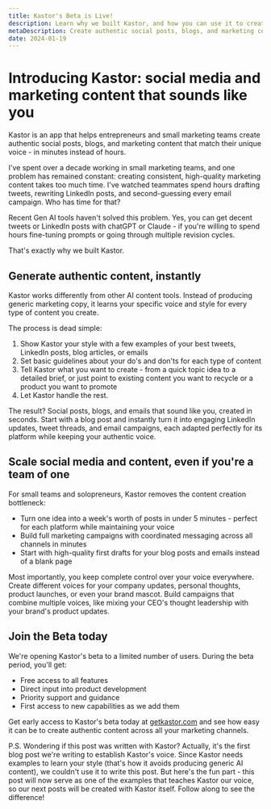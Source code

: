 ```yaml
---
title: Kastor's Beta is Live!
description: Learn why we built Kastor, and how you can use it to create authentic social posts, blogs, and marketing content in minutes. Join the beta today.
metaDescription: Create authentic social posts, blogs, and marketing content that sounds like you or your brand - in minutes instead of hours. Learn why we built it, and join the beta today.
date: 2024-01-19
---
```


# Introducing Kastor: social media and marketing content that sounds like you

Kastor is an app that helps entrepreneurs and small marketing teams create authentic social posts, blogs, and marketing content that match their unique voice - in minutes instead of hours.

I've spent over a decade working in small marketing teams, and one problem has remained constant: creating consistent, high-quality marketing content takes too much time. I've watched teammates spend hours drafting tweets, rewriting LinkedIn posts, and second-guessing every email campaign. Who has time for that?

Recent Gen AI tools haven't solved this problem. Yes, you can get decent tweets or LinkedIn posts with chatGPT or Claude - if you're willing to spend hours fine-tuning prompts or going through multiple revision cycles.

That's exactly why we built Kastor.

## Generate authentic content, instantly

Kastor works differently from other AI content tools. Instead of producing generic marketing copy, it learns your specific voice and style for every type of content you create.

The process is dead simple:

1. Show Kastor your style with a few examples of your best tweets, LinkedIn posts, blog articles, or emails
2. Set basic guidelines about your do's and don'ts for each type of content
3. Tell Kastor what you want to create - from a quick topic idea to a detailed brief, or just point to existing content you want to recycle or a product you want to promote
4. Let Kastor handle the rest.

The result? Social posts, blogs, and emails that sound like you, created in seconds. Start with a blog post and instantly turn it into engaging LinkedIn updates, tweet threads, and email campaigns, each adapted perfectly for its platform while keeping your authentic voice.


## Scale social media and content, even if you're a team of one

For small teams and solopreneurs, Kastor removes the content creation bottleneck:

- Turn one idea into a week's worth of posts in under 5 minutes - perfect for each platform while maintaining your voice
- Build full marketing campaigns with coordinated messaging across all channels in minutes
- Start with high-quality first drafts for your blog posts and emails instead of a blank page


Most importantly, you keep complete control over your voice everywhere. Create different voices for your company updates, personal thoughts, product launches, or even your brand mascot. Build campaigns that combine multiple voices, like mixing your CEO's thought leadership with your brand's product updates.

## Join the Beta today

We're opening Kastor's beta to a limited number of users. During the beta period, you'll get:

- Free access to all features
- Direct input into product development
- Priority support and guidance
- First access to new capabilities as we add them

Get early access to Kastor's beta today at [getkastor.com](https://getkastor.com)  and see how easy it can be to create authentic content across all your marketing channels.

P.S. Wondering if this post was written with Kastor? Actually, it's the first blog post we're writing to establish Kastor's voice. Since Kastor needs examples to learn your style (that's how it avoids producing generic AI content), we couldn't use it to write this post. But here's the fun part - this post will now serve as one of the examples that teaches Kastor our voice, so our next posts will be created with Kastor itself. Follow along to see the difference!
